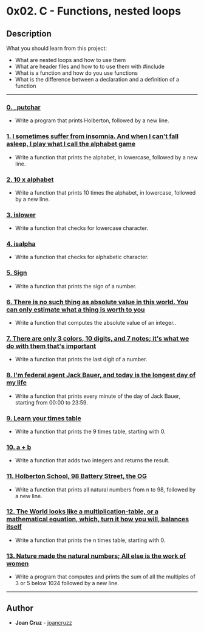 # 0x02. C - Functions, nested loops

## Description
What you should learn from this project:

* What are nested loops and how to use them
* What are header files and how to to use them with #include
* What is a function and how do you use functions
* What is the difference between a declaration and a definition of a function

---

### [0. _putchar](./0-holberton.c)
* Write a program that prints Holberton, followed by a new line.


### [1. I sometimes suffer from insomnia. And when I can't fall asleep, I play what I call the alphabet game ](./1-alphabet.c)
* Write a function that prints the alphabet, in lowercase, followed by a new line.


### [2. 10 x alphabet](./2-print_alphabet_x10.c)
* Write a function that prints 10 times the alphabet, in lowercase, followed by a new line.

### [3. islower](./3-islower.c)
* Write a function that checks for lowercase character.


### [4. isalpha](./4-isalpha.c)
* Write a function that checks for alphabetic character.


### [5. Sign ](./5-sign.c)
* Write a function that prints the sign of a number.


### [6. There is no such thing as absolute value in this world. You can only estimate what a thing is worth to you ](./6-abs.c)
* Write a function that computes the absolute value of an integer..

### [7. There are only 3 colors, 10 digits, and 7 notes; it's what we do with them that's important](./7-print_last_digit.c)
* Write a function that prints the last digit of a number.

### [8. I'm federal agent Jack Bauer, and today is the longest day of my life ](./8-24_hours.c)
* Write a function that prints every minute of the day of Jack Bauer, starting from 00:00 to 23:59.


### [9. Learn your times table](./9-times_table.c)
* Write a function that prints the 9 times table, starting with 0.

### [10. a + b ](./10-add.c)
* Write a function that adds two integers and returns the result.

### [11. Holberton School, 98 Battery Street, the OG](./11-print_to_98.c)
* Write a function that prints all natural numbers from n to 98, followed by a new line.

### [12. The World looks like a multiplication-table, or a mathematical equation, which, turn it how you will, balances itself](./100-times_table.c)
* Write a function that prints the n times table, starting with 0.

### [13. Nature made the natural numbers; All else is the work of women](./101-natural.c)
* Write a program that computes and prints the sum of all the multiples of 3 or 5 below 1024 followed by a new line.

---

## Author
* **Joan Cruz** - [joancruzz](https://github.com/joancruzz)
